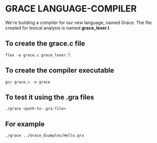 # GRACE LANGUAGE-COMPILER

We're building a compiler for our new language, named Grace.
The file created for lexical analysis is named **grace_lexer.l**.


## To create the grace.c file
```
flex -o grace.c grace_lexer.l
```

## To create the compiler executable
```
gcc grace.c -o grace
```

## To test it using the .gra files 
```
./grace <path-to-.gra-file>
```

## For example
```
./grace ../Grace_Examples/Hello.gra
```